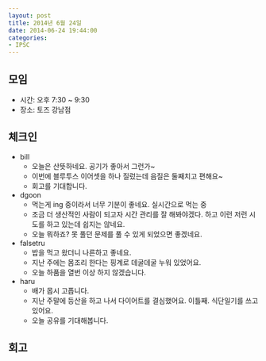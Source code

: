 ```yaml
---
layout: post
title: 2014년 6월 24일
date: 2014-06-24 19:44:00
categories:
- IPSC
---
```


## 모임

* 시간: 오후 7:30 ~ 9:30
* 장소: 토즈 강남점

## 체크인

* bill
    * 오늘은 산뜻하네요. 공기가 좋아서 그런가~
    * 이번에 블루투스 이어셋을 하나 질렀는데 음질은 둘째치고 편해요~
    * 회고를 기대합니다.
* dgoon
    * 먹는게 ing 중이라서 너무 기분이 좋네요. 실시간으로 먹는 중
    * 조금 더 생산적인 사람이 되고자 시간 관리를 잘 해봐야겠다. 하고 이런 저런 시도를 하고 있는데 쉽지는 않네요.
    * 오늘 뭐하죠? 못 풀던 문제를 풀 수 있게 되었으면 좋겠네요.
* falsetru
    * 밥을 먹고 왔더니 나른하고 좋네요.
    * 지난 주에는 몸조리 한다는 핑계로 데굴데굴 누워 있었어요.
    * 오늘 하품을 열번 이상 하지 않겠습니다.
* haru
    * 배가 몹시 고픕니다.
    * 지난 주말에 등산을 하고 나서 다이어트를 결심했어요. 이틀째. 식단일기를 쓰고 있어요.
    * 오늘 공유를 기대해봅니다.

## 회고

